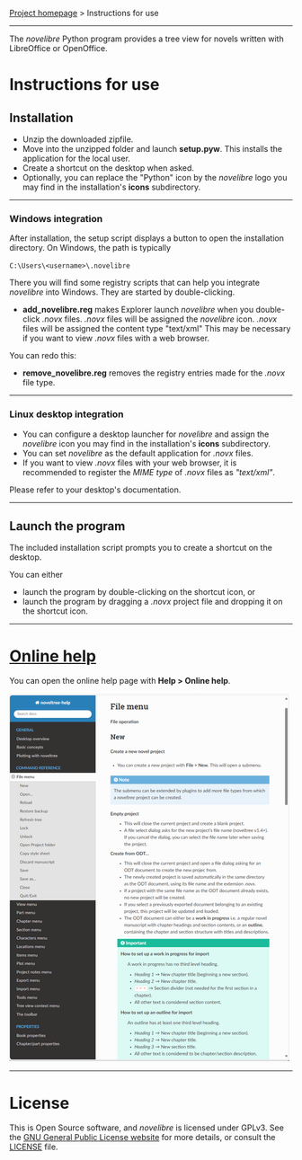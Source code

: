 [Project homepage](../) > Instructions for use

--- 

The *novelibre* Python program provides a tree view for novels written with LibreOffice or OpenOffice.

# Instructions for use


## Installation

- Unzip the downloaded zipfile.
- Move into the unzipped folder and launch **setup.pyw**. This installs the application for the local user.
- Create a shortcut on the desktop when asked.
- Optionally, you can replace the "Python" icon by the *novelibre* logo you may find in the installation's **icons** subdirectory.

---

### Windows integration

After installation, the setup script displays a button to open the installation directory. On Windows, the path is typically

`C:\Users\<username>\.novelibre`

There you will find some registry scripts that can help you integrate *novelibre* into Windows. They are started by double-clicking.

- **add_novelibre.reg** makes Explorer launch *novelibre* when you double-click *.novx* files. *.novx* files will be assigned the *novelibre* icon. *.novx* files will be assigned the content type "text/xml" This may be necessary if you want to view *.novx* files with a web browser. 

You can redo this:

- **remove_novelibre.reg** removes the registry entries made for the *.novx* file type. 

--- 

### Linux desktop integration

- You can configure a desktop launcher for *novelibre* and assign the *novelibre* icon you may find in the installation's **icons** subdirectory.
- You can set *novelibre* as the default application for *.novx* files.
- If you want to view *.novx* files with your web browser, it is recommended to register the *MIME type* of *.novx* files as *"text/xml"*.

Please refer to your desktop's documentation. 

---

## Launch the program

The included installation script prompts you to create a shortcut on the desktop. 

You can either

- launch the program by double-clicking on the shortcut icon, or
- launch the program by dragging a *.novx* project file and dropping it on the shortcut icon.


--- 

# [Online help](https://peter88213.github.io/nvhelp-en/index.html)


You can open the online help page with **Help > Online help**.

![Online help screenshot](Screenshots/help01.png)

--- 

# License

This is Open Source software, and *novelibre* is licensed under GPLv3. See the
[GNU General Public License website](https://www.gnu.org/licenses/gpl-3.0.en.html) for more
details, or consult the [LICENSE](https://github.com/peter88213/novelibre/blob/main/LICENSE) file.


